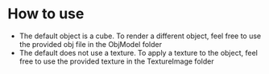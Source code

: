 # How to use
- The default object is a cube. To render a different object, feel free to use the provided obj file in the ObjModel folder
- The default does not use a texture. To apply a texture to the object, feel free to use the provided texture in the TextureImage folder
